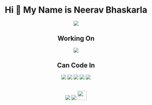 <div align="center">
<h1> Hi 👋 My Name is Neerav Bhaskarla </h1>
<img src="https://media.giphy.com/media/zOvBKUUEERdNm/giphy.gif">
<h2>Working On</h2>
<img src="https://media.giphy.com/media/USV0ym3bVWQJJmNu3N/giphy.gif">
  <h2>Can Code In</h2>
<div style="display:block-inline,padding:10px">
  <img src="https://img.icons8.com/color/96/000000/python.png">
  <img src="https://img.icons8.com/color/96/000000/java-coffee-cup-logo.png"/>
  <img src="https://img.icons8.com/color/96/000000/typescript.png"/>
  <img src="https://img.icons8.com/color/96/000000/javascript.png"/>
  <img src="https://img.icons8.com/color/96/000000/c-plus-plus-logo.png"/>
       </div>
<br/>
  <br/>
<div style="display:block-inline">
  <a href = "mailto: neeravbhaskarla@gmail.com"><img src="https://img.icons8.com/fluent/38/000000/gmail--v2.png"></a>
  <a href="https://stackoverflow.com/users/11688546/kindacoder" target="_blank"><img src="https://upload.wikimedia.org/wikipedia/commons/thumb/e/ef/Stack_Overflow_icon.svg/38px-Stack_Overflow_icon.svg.png"></a>
  <a href="https://www.linkedin.com/in/neerav-bhaskarla-a481a9192/" target="_blank"><img src="https://cdn4.iconfinder.com/data/icons/social-messaging-ui-color-shapes-2-free/128/social-linkedin-circle-512.png" height="30px"></a>
</div>
</div>
